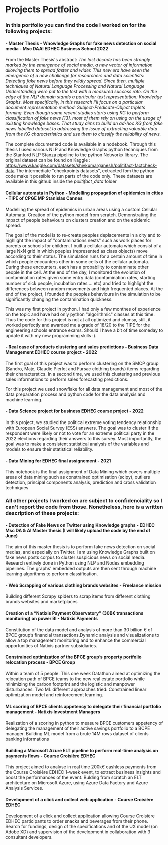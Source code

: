 # Projects Portfolio

### In this portfolio you can find the code I worked on for the following projects:

#### - Master Thesis - Wnowledge Graphs for fake news detection on social media - Msc DAAI EDHEC Business School 2022

From the Master Thesis's abstract:
_The last decade has been strongly marked by the emergence of social media, a new vector of information allowing them to spread faster and wider. This new era have seen the emergence of a new challenge for researchers and data scientists: Detecting fake news before they wildly spread.  Since then, multiple techniques of Natural Language Processing and Natural Language Understanding were put to the test with a measured success rate. On the edge of the NLP domain stands a particular text representation: Knowledge Graphs. Most specifically, in this research I’ll focus on a particular document representation method: Subject-Predicate-Object triplets forming. Even though some recent studies starts using KG to perform classification of fake news [13], most of them rely on using on the usage of existing knowledge bases. That study aims to build an ad-hoc KG from fake news labelled dataset to addressing the issue of extracting valuable data from the KG characteristics and use them to classify the reliability of news._

The complete documented code is available in a nodebook. Through this thesis I used various NLP and Knowledge Graphs python techniques from the Stanford NLP Stanza pipeline to the python Networkx library.
The original dataset can be found on Kaggle : https://www.kaggle.com/datasets/shivkumarganesh/politifact-factcheck-data
The intermediate "checkpoints datasets", extracted fom the python code make it possible to run parts of the code only. These datasets are available in this github inside the _politifact_data_ folder 

#### Cellular automata in Python - Modelling propagation of epidemics in cities - TIPE of CPGE MP Stanislas Cannes 

Modelling the spread of epidemics in urban areas using a custom Cellular Automata. Creation of the python model  from scratch. Demonstrating the impact of people behaviours on clusters creation and on the epidemic spread.

The goal of the model is to re-create peoples deplacements in a city and to highlight the impact of "contaminations nests" such as work places for parents or schools for children. I built a cellular automata which consist of a large NxN grid in which poeples (represented as class objects) move according to their status. The simulation runs for a certain amount of time in which people encounters other in some cells of the cellular automata. During these encounters, each has a probability to contaminate other people in the cell.
At the end of the day, I monitored the evolution of contamination rates given some entry data (contamination rates, starting number of sick people, incubation rates.... etc) and tried to highlight the differences between random movements and high frequented places. 
At the end of the project, I founded the peoples behaviours in the simulation to be significantly changing the contamination quickness. 

This was my first project in python. I had only a few monthes of experience on the topic and have had only python "algorithmic" classes at this time. Thus the code for this project is not at all optimized and clumsy, still, it worked perfectly and awarded me a grade of 18/20 to the TIPE for the engineering schools entrance exams.
Should I have a bit of time someday to update it with my new programming skills :).

#### - Real case of products clustering and sales predictions - Business Data Management EDHEC course project - 2022

The first goal of this project was to perform clustering on the SMCP group (Sandro, Maje, Claudie Pierlot and Fursac clothing brands) items regarding their characterstics. In a second time, we used this clustering and previous sales informations to perform sales forecasting predictions.

For this project we used snowflake for all data management and most of the data preparation process and python code for the data analysis and machine learning.



#### - Data Science project for business EDHEC course project - 2022

In this project, we studied the political extreme voting tendency relationship with European Social Survey (ESS) answers. The goal was to cluster if the respondent were likely or not to vote for an extreme political party in the 2022 elections regarding their answers to this survey. Most importantly, the goal was to make a consistent statistical analysis of the variables and models to ensure their statistical reliability.


#### - Data Mining for EDHEC final assignement - 2021

This notebook is the final assignment of Data Mining which covers multiple areas of data mining such as constrained optimisation (scipy), outliers detection, principal components analysis, prediction and cross validation techniques


### All other projects I worked on are subject to confidenciality so I can't report the code from those. Nonetheless, here is a written description of these projects: 


#### - Detection of Fake News on Twitter using Knowledge graphs - EDHEC Msc DA & AI Master thesis (I will likely upload the code by the end of June)
The aim of this master thesis is to perform fake news detection on social medias, and especially on Twitter. 
I am using Knowledge Graphs built on fake news posts corpus to cluster suspicious news on social media. Research entirely done in Python using NLP and Nodes embedding pipelines. The graphs' embedded outputs are then sent through machine learning algorithms to perform classification. 


#### - Web Scrapping of various clothing brands websites - Freelance mission
Building different Scrapy spiders to scrap items from different clothing brands websites and marketplaces

#### Creation of a “Natixis Payment Observatory” (30B€ transactions monitoring) on power BI - Natixis Payments 
Constitution of the data model and analysis of more than 30 billion € of BPCE group’s financial transactions.Dynamic analysis and visualizations to allow a top management monitoring and to enhance the commercial opportunities of Natixis partner subsidiaries.

#### Constrained optimization of the BPCE group’s property portfolio relocation process - BPCE Group
Within a team of 5 people. This one week Datathon aimed at optimizing the relocation path of BPCE teams to the new real estate portfolio while minimizing the carbon footprint and the logistic and manpower disturbances. Two ML different approaches tried: Constrained linear optimization model and reinforcement learning.

#### ML scoring of BPCE clients appetency to delegate their financial portfolio management - Natixis Investment Managers 
Realization of a scoring in python to measure BPCE customers appetency of delegating the management of their active savings portfolio to a BCPE manager.
Building ML model from a brute 14M rows dataset of clients banking informations

####  Building a Microsoft Azure ELT pipeline to perform real-time analysis on payments flows - Course Croisière EDHEC 

This project aimed to analyse in real time 200k€ cashless payments from the Course Croisière EDHEC 1-week event, to extract business insights and boost the performances of the event.
Bulding from scratch an ELT architecture on Microsoft Azure, using Azure Data Factory and Azure Analysis Services.

#### Development of a click and collect web application - Course Croisière EDHEC

Development of a click and collect application allowing Course Croisière EDHEC participants to order snacks and beverages from their phone. 
Search for fundings, design of the specifications and of the UX model (on Adobe XD) and supervision of the development in collaboration with 3 consultant developers.





